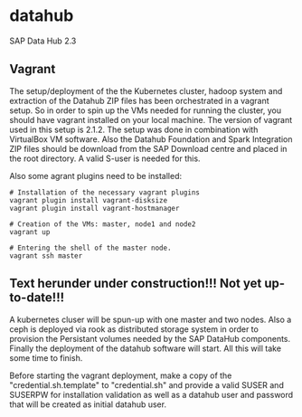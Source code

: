 # datahub
SAP Data Hub 2.3

## Vagrant
The setup/deployment of the the Kubernetes cluster, hadoop system and extraction of the Datahub ZIP files has been orchestrated in a vagrant setup. So in order to spin up the VMs needed for running the cluster, you should have vagrant installed on your local machine. The version of vagrant used in this setup is 2.1.2. The setup was done in combination with VirtualBox VM software. Also the Datahub Foundation and Spark Integration ZIP files should be download from the SAP Download centre and placed in the root directory. A valid S-user is needed for this.

Also some agrant plugins need to be installed: 
```
# Installation of the necessary vagrant plugins
vagrant plugin install vagrant-disksize
vagrant plugin install vagrant-hostmanager

# Creation of the VMs: master, node1 and node2
vagrant up

# Entering the shell of the master node.
vagrant ssh master

```
## Text herunder under construction!!! Not yet up-to-date!!!
A kubernetes cluser will be spun-up with one master and two nodes. Also a ceph is deployed via rook as distributed storage system in order to provision the Persistant volumes needed by the SAP DataHub components. Finally the deployment of the datahub software will start. All this will take some time to finish. 

Before starting the vagrant deployment, make a copy of the "credential.sh.template" to "credential.sh" and provide a valid SUSER and SUSERPW for installation validation as well as a datahub user and password that will be created as initial datahub user.

